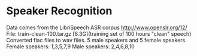 # Speaker Recognition

Data comes from the LibriSpeech ASR corpus
http://www.openslr.org/12/
File: train-clean-100.tar.gz [6.3G](training set of 100 hours "clean" speech) 
Converted flac files to wav files.
5 male speakers and 5 female speakers.
Female speakers: 1,3,5,7,9
Male speakers: 2,4,6,8,10
